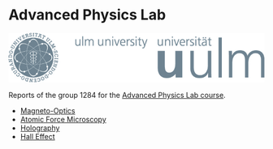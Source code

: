 # Advanced Physics Lab

![](.uni_ulm_logo.gif)

Reports of the group 1284 for the [Advanced Physics Lab course](https://www.uni-ulm.de/en/nawi/physics/students/studying/physics-advanced-laboratory/
).

* [Magneto-Optics](https://www.uni-ulm.de/fileadmin/website_uni_ulm/nawi.physik/Magneto_-_optics_Instructions.pdf)
* [Atomic Force Microscopy](https://www.uni-ulm.de/fileadmin/website_uni_ulm/nawi.physik/AFM_-_Instruction_Notes2.pdf)
* [Holography](https://www.uni-ulm.de/fileadmin/website_uni_ulm/nawi.physik/Holography-Instructions.pdf)
* [Hall Effect](https://www.uni-ulm.de/fileadmin/website_uni_ulm/nawi.physik/Hall_Effect-Instructions.pdf)
